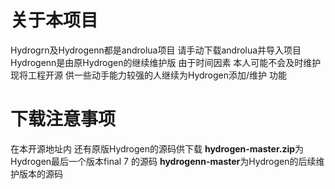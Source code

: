 # 关于本项目
Hydrogrn及Hydrogenn都是androlua项目 请手动下载androlua并导入项目
Hydrogenn是由原Hydrogen的继续维护版 由于时间因素 本人可能不会及时维护 现将工程开源 供一些动手能力较强的人继续为Hydrogen添加/维护 功能

# 下载注意事项
在本开源地址内 还有原版Hydrogen的源码供下载 **hydrogen-master.zip**为Hydrogen最后一个版本final 7 的源码 **hydrogenn-master**为Hydrogen的后续维护版本的源码
